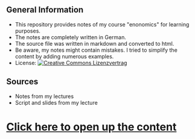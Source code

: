 ## General Information
- This repository provides notes of my course "enonomics" for learning purposes.
- The notes are completely written in German.
- The source file was written in markdown and converted to html.
- Be aware, my notes might contain mistakes. I tried to simplify the content by adding numerous examples.
- License: [![Creative Commons Lizenzvertrag](https://i.creativecommons.org/l/by-sa/4.0/88x31.png)](http://creativecommons.org/licenses/by-sa/4.0/)

## Sources
- Notes from my lectures
- Script and slides from my lecture

# [Click here to open up the content](https://leonstoldt.github.io/economics/page)
